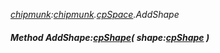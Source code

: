 _[chipmunk](../../modules/chipmunk/chipmunk-module.md):[chipmunk](../../modules/chipmunk/chipmunk-module.md).[cpSpace](../../modules/chipmunk/chipmunk-cpspace.md).AddShape_
##### Method AddShape:[cpShape](../../modules/chipmunk/chipmunk-cpshape.md)( shape:[cpShape](../../modules/chipmunk/chipmunk-cpshape.md) )
